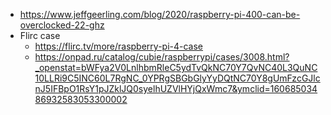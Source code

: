 * https://www.jeffgeerling.com/blog/2020/raspberry-pi-400-can-be-overclocked-22-ghz
* Flirc case
    * https://flirc.tv/more/raspberry-pi-4-case
    * https://onpad.ru/catalog/cubie/raspberrypi/cases/3008.html?_openstat=bWFya2V0LnlhbmRleC5ydTvQkNC70Y7QvNC40L3QuNC10LLRi9C5INC60L7RgNC_0YPRgSBGbGlyYyDQtNC70Y8gUmFzcGJlcnJ5IFBpO1RsY1pJZklJQ0syelhUZVlHYjQxWmc7&ymclid=16068503486932583053300002
